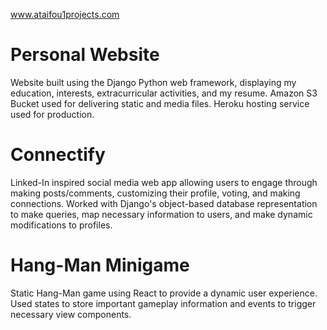 www.ataifou1projects.com

# Personal Website

Website built using the Django Python web framework, displaying my education, interests, extracurricular activities, and my resume.
Amazon S3 Bucket used for delivering static and media files.
Heroku hosting service used for production.


# Connectify

Linked-In inspired social media web app allowing users to engage through making posts/comments, customizing their profile, voting, 
and making connections.
Worked with Django's object-based database representation to make queries, map necessary information to users, and make dynamic 
modifications to profiles.


# Hang-Man Minigame

Static Hang-Man game using React to provide a dynamic user experience.
Used states to store important gameplay information and events to trigger necessary view components.
